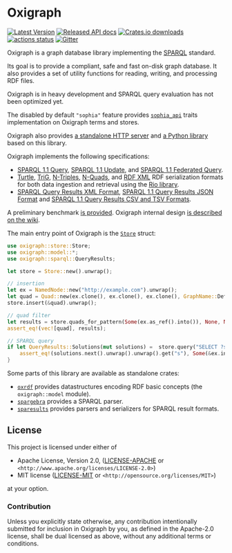 Oxigraph
========

[![Latest Version](https://img.shields.io/crates/v/oxigraph.svg)](https://crates.io/crates/oxigraph)
[![Released API docs](https://docs.rs/oxigraph/badge.svg)](https://docs.rs/oxigraph)
[![Crates.io downloads](https://img.shields.io/crates/d/oxigraph)](https://crates.io/crates/oxigraph)
[![actions status](https://github.com/oxigraph/oxigraph/workflows/build/badge.svg)](https://github.com/oxigraph/oxigraph/actions)
[![Gitter](https://badges.gitter.im/oxigraph/community.svg)](https://gitter.im/oxigraph/community?utm_source=badge&utm_medium=badge&utm_campaign=pr-badge)

Oxigraph is a graph database library implementing the [SPARQL](https://www.w3.org/TR/sparql11-overview/) standard.

Its goal is to provide a compliant, safe and fast on-disk graph database.
It also provides a set of utility functions for reading, writing, and processing RDF files.

Oxigraph is in heavy development and SPARQL query evaluation has not been optimized yet.

The disabled by default `"sophia"` feature provides [`sophia_api`](https://docs.rs/sophia_api/) traits implementation on Oxigraph terms and stores.

Oxigraph also provides [a standalone HTTP server](https://crates.io/crates/oxigraph_server) and [a Python library](https://oxigraph.org/pyoxigraph/) based on this library.


Oxigraph implements the following specifications:
* [SPARQL 1.1 Query](https://www.w3.org/TR/sparql11-query/), [SPARQL 1.1 Update](https://www.w3.org/TR/sparql11-update/), and [SPARQL 1.1 Federated Query](https://www.w3.org/TR/sparql11-federated-query/).
* [Turtle](https://www.w3.org/TR/turtle/), [TriG](https://www.w3.org/TR/trig/), [N-Triples](https://www.w3.org/TR/n-triples/), [N-Quads](https://www.w3.org/TR/n-quads/), and [RDF XML](https://www.w3.org/TR/rdf-syntax-grammar/) RDF serialization formats for both data ingestion and retrieval using the [Rio library](https://github.com/oxigraph/rio).
* [SPARQL Query Results XML Format](http://www.w3.org/TR/rdf-sparql-XMLres/), [SPARQL 1.1 Query Results JSON Format](https://www.w3.org/TR/sparql11-results-json/) and [SPARQL 1.1 Query Results CSV and TSV Formats](https://www.w3.org/TR/sparql11-results-csv-tsv/).

A preliminary benchmark [is provided](../bench/README.md). Oxigraph internal design [is described on the wiki](https://github.com/oxigraph/oxigraph/wiki/Architecture).

The main entry point of Oxigraph is the [`Store`](store::Store) struct:
```rust
use oxigraph::store::Store;
use oxigraph::model::*;
use oxigraph::sparql::QueryResults;

let store = Store::new().unwrap();

// insertion
let ex = NamedNode::new("http://example.com").unwrap();
let quad = Quad::new(ex.clone(), ex.clone(), ex.clone(), GraphName::DefaultGraph);
store.insert(&quad).unwrap();

// quad filter
let results = store.quads_for_pattern(Some(ex.as_ref().into()), None, None, None).collect::<Result<Vec<Quad>,_>>().unwrap();
assert_eq!(vec![quad], results);

// SPARQL query
if let QueryResults::Solutions(mut solutions) =  store.query("SELECT ?s WHERE { ?s ?p ?o }").unwrap() {
    assert_eq!(solutions.next().unwrap().unwrap().get("s"), Some(&ex.into()));
}
```

Some parts of this library are available as standalone crates:
* [`oxrdf`](https://crates.io/crates/oxrdf) provides datastructures encoding RDF basic concepts (the `oxigraph::model` module).
* [`spargebra`](https://crates.io/crates/spargebra) provides a SPARQL parser.
* [`sparesults`](https://crates.io/crates/sparesults) provides parsers and serializers for SPARQL result formats.

## License

This project is licensed under either of

* Apache License, Version 2.0, ([LICENSE-APACHE](../LICENSE-APACHE) or
  `<http://www.apache.org/licenses/LICENSE-2.0>`)
* MIT license ([LICENSE-MIT](../LICENSE-MIT) or
  `<http://opensource.org/licenses/MIT>`)

at your option.


### Contribution

Unless you explicitly state otherwise, any contribution intentionally submitted for inclusion in Oxigraph by you, as defined in the Apache-2.0 license, shall be dual licensed as above, without any additional terms or conditions.

